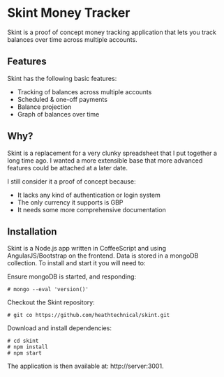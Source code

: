# Skint Money Tracker

Skint is a proof of concept money tracking application that lets you track 
balances over time across multiple accounts.

## Features

Skint has the following basic features:

* Tracking of balances across multiple accounts
* Scheduled & one-off payments
* Balance projection
* Graph of balances over time

## Why?

Skint is a replacement for a very clunky spreadsheet that I put together 
a long time ago.  I wanted a more extensible base that more advanced features
could be attached at a later date.

I still consider it a proof of concept because:

* It lacks any kind of authentication or login system
* The only currency it supports is GBP
* It needs some more comprehensive documentation

## Installation

Skint is a Node.js app written in CoffeeScript and using AngularJS/Bootstrap
on the frontend.  Data is stored in a mongoDB collection.  To install and 
start it you will need to:

Ensure mongoDB is started, and responding:

    # mongo --eval 'version()' 

Checkout the Skint repository:

    # git co https://github.com/heathtechnical/skint.git

Download and install dependencies:

    # cd skint
    # npm install
    # npm start

The application is then available at: http://server:3001.
